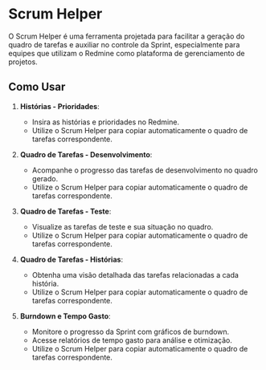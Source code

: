 # Scrum Helper

O Scrum Helper é uma ferramenta projetada para facilitar a geração do quadro de tarefas e auxiliar no controle da Sprint, especialmente para equipes que utilizam o Redmine como plataforma de gerenciamento de projetos.


## Como Usar

1. **Histórias - Prioridades**:
   - Insira as histórias e prioridades no Redmine.
   - Utilize o Scrum Helper para copiar automaticamente o quadro de tarefas correspondente.

2. **Quadro de Tarefas - Desenvolvimento**:
   - Acompanhe o progresso das tarefas de desenvolvimento no quadro gerado.
   - Utilize o Scrum Helper para copiar automaticamente o quadro de tarefas correspondente.

3. **Quadro de Tarefas - Teste**:
   - Visualize as tarefas de teste e sua situação no quadro.
   - Utilize o Scrum Helper para copiar automaticamente o quadro de tarefas correspondente.

4. **Quadro de Tarefas - Histórias**:
   - Obtenha uma visão detalhada das tarefas relacionadas a cada história.
   - Utilize o Scrum Helper para copiar automaticamente o quadro de tarefas correspondente.

5. **Burndown e Tempo Gasto**:
   - Monitore o progresso da Sprint com gráficos de burndown.
   - Acesse relatórios de tempo gasto para análise e otimização.
   - Utilize o Scrum Helper para copiar automaticamente o quadro de tarefas correspondente.
